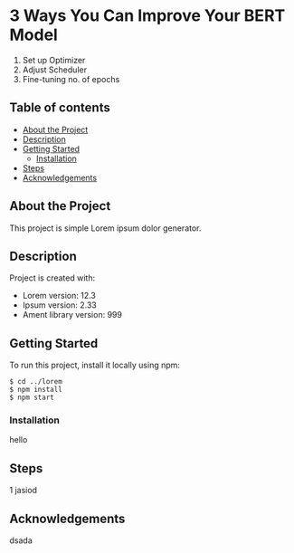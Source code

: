 # 3 Ways You Can Improve Your BERT Model

1. Set up Optimizer
2. Adjust Scheduler 
3. Fine-tuning no. of epochs

## Table of contents
* [About the Project](#about-the-project)
* [Description](#description)
* [Getting Started](#getting-started)
  + [Installation](#installation)
* [Steps](#steps)
* [Acknowledgements](#acknowledgements)

## About the Project
This project is simple Lorem ipsum dolor generator.

## Description
Project is created with:
* Lorem version: 12.3
* Ipsum version: 2.33
* Ament library version: 999
	
## Getting Started
To run this project, install it locally using npm:

```
$ cd ../lorem
$ npm install
$ npm start
```
### Installation

hello

## Steps

1 jasiod

## Acknowledgements

dsada
